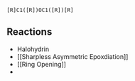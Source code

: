 ```smiles
[R]C1([R])OC1([R])[R]
```
## Reactions
* Halohydrin
* [[Sharpless Asymmetric Epoxdiation]]
* [[Ring Opening]]
* 